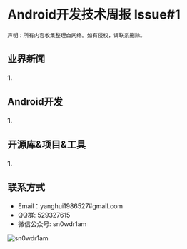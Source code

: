 # Android开发技术周报 Issue#1

    声明：所有内容收集整理自网络。如有侵权，请联系删除。

## 业界新闻
#### 1. []()

## Android开发
#### 1. []()

## 开源库&项目&工具
#### 1. []()

## 联系方式
* Email：yanghui1986527#gmail.com
* QQ群: 529327615     
* 微信公众号:  sn0wdr1am    

![sn0wdr1am](https://static.dingtalk.com/media/lADOmAwFCs0BAs0BAg_258_258.jpg)
